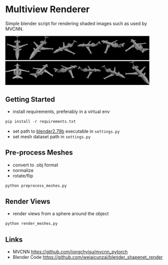 # Multiview Renderer

Simple blender script for rendering shaded images such as used by MVCNN.

<img src="examples/modelnet_aligned_imgs/airplane_0627/001.png" alt="001.png" width="15%" /><img src="examples/modelnet_aligned_imgs/airplane_0627/002.png" alt="002.png" width="15%" /><img src="examples/modelnet_aligned_imgs/airplane_0627/003.png" alt="003.png" width="15%" /><img src="examples/modelnet_aligned_imgs/airplane_0627/004.png" alt="004.png" width="15%" /><img src="examples/modelnet_aligned_imgs/airplane_0627/005.png" alt="005.png" width="15%" /><img src="examples/modelnet_aligned_imgs/airplane_0627/006.png" alt="006.png" width="15%" /><img src="examples/modelnet_aligned_imgs/airplane_0627/007.png" alt="007.png" width="15%" /><img src="examples/modelnet_aligned_imgs/airplane_0627/008.png" alt="008.png" width="15%" /><img src="examples/modelnet_aligned_imgs/airplane_0627/009.png" alt="009.png" width="15%" /><img src="examples/modelnet_aligned_imgs/airplane_0627/010.png" alt="010.png" width="15%" /><img src="examples/modelnet_aligned_imgs/airplane_0627/011.png" alt="011.png" width="15%" /><img src="examples/modelnet_aligned_imgs/airplane_0627/012.png" alt="012.png" width="15%" />

## Getting Started
- install requirements, preferably in a virtual env
```python
pip install -r requirements.txt
```
- set path to [blender2.79b](https://download.blender.org/release/Blender2.79/) executable in ``settings.py``
- set mesh dataset path in ``settings.py``
## Pre-process Meshes
- convert to .obj format
- normalize
- rotate/flip
```python
python preprocess_meshes.py
```

## Render Views
- render views from a sphere around the object
```python
python render_meshes.py
```

## Links
- MVCNN   https://github.com/jongchyisu/mvcnn_pytorch
- Blender Code https://github.com/weiaicunzai/blender_shapenet_render
